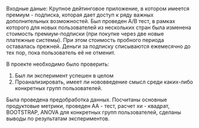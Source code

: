 Входные даные: 
Крупное дейтинговое приложение, в котором имеется премиум - подписка, которая дает доступ к ряду важных дополнительных возможностей. Был проведен A/B тест, в рамках которого для новых пользователей из нескольких стран была изменена стоимость премиум-подписки (при покупке через две новые платежные системы). При этом стоимость пробного периода оставалась прежней. Деньги за подписку списываются ежемесячно до тех пор, пока пользователь её не отменит.

В проекте необходимо было проверить:

1. Был ли эксперимент успешен в целом
2. Проанализировать, имеет ли нововведение смысл среди каких-либо конкретных групп пользователей.



Была проведена предобработка данных. Посчитаны основные продуктовые метрики, проведен AA - тест, расчет хи - квадрат, BOOTSTRAP, ANOVA для конкретных групп пользователей, сделаны выводы по результатам экспериментов.
